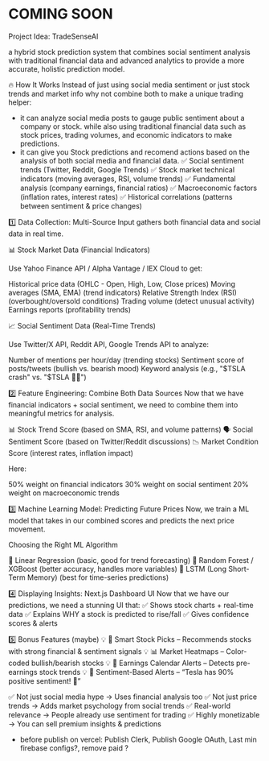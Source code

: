 # COMING SOON


Project Idea: TradeSenseAI
 

a hybrid stock prediction system that combines social sentiment analysis with traditional financial data and advanced analytics to provide a more accurate, holistic prediction model.

🔥 How It Works 
Instead of just using social media sentiment or just stock trends and market info why not combine both to make a unique trading helper:
- it can analyze social media posts to gauge public sentiment about a company or stock. while also using traditional financial data such as stock prices, trading volumes, and economic indicators to make predictions.
- it can give you Stock predictions and recomend actions based on the analysis of both social media and financial data.
✅ Social sentiment trends (Twitter, Reddit, Google Trends)
✅ Stock market technical indicators (moving averages, RSI, volume trends)
✅ Fundamental analysis (company earnings, financial ratios)
✅ Macroeconomic factors (inflation rates, interest rates)
✅ Historical correlations (patterns between sentiment & price changes)

1️⃣ Data Collection: Multi-Source Input
gathers both financial data and social data in real time.

📊 Stock Market Data (Financial Indicators)

Use Yahoo Finance API / Alpha Vantage / IEX Cloud to get:

Historical price data (OHLC - Open, High, Low, Close prices)
Moving averages (SMA, EMA) (trend indicators)
Relative Strength Index (RSI) (overbought/oversold conditions)
Trading volume (detect unusual activity)
Earnings reports (profitability trends)

📈 Social Sentiment Data (Real-Time Trends)

Use Twitter/X API, Reddit API, Google Trends API to analyze:

Number of mentions per hour/day (trending stocks)
Sentiment score of posts/tweets (bullish vs. bearish mood)
Keyword analysis (e.g., "$TSLA crash" vs. "$TSLA 🚀🚀")

2️⃣ Feature Engineering: Combine Both Data Sources
Now that we have financial indicators + social sentiment, we need to combine them into meaningful metrics for analysis.

📊 Stock Trend Score (based on SMA, RSI, and volume patterns)
🗣 Social Sentiment Score (based on Twitter/Reddit discussions)
📉 Market Condition Score (interest rates, inflation impact)

Here:

50% weight on financial indicators
30% weight on social sentiment
20% weight on macroeconomic trends

3️⃣ Machine Learning Model: Predicting Future Prices
Now, we train a ML model that takes in our combined scores and predicts the next price movement.

Choosing the Right ML Algorithm

🔹 Linear Regression (basic, good for trend forecasting)
🔹 Random Forest / XGBoost (better accuracy, handles more variables)
🔹 LSTM (Long Short-Term Memory) (best for time-series predictions)

4️⃣ Displaying Insights: Next.js Dashboard UI
Now that we have our predictions, we need a stunning UI that:
✅ Shows stock charts + real-time data
✅ Explains WHY a stock is predicted to rise/fall
✅ Gives confidence scores & alerts

5️⃣ Bonus Features (maybe)
💡 🚀 Smart Stock Picks – Recommends stocks with strong financial & sentiment signals
💡 📊 Market Heatmaps – Color-coded bullish/bearish stocks
💡 📅 Earnings Calendar Alerts – Detects pre-earnings stock trends
💡 📢 Sentiment-Based Alerts – “Tesla has 90% positive sentiment! 🚀”

✅ Not just social media hype → Uses financial analysis too
✅ Not just price trends → Adds market psychology from social trends
✅ Real-world relevance → People already use sentiment for trading
✅ Highly monetizable → You can sell premium insights & predictions


- before publish on vercel: Publish Clerk, Publish Google OAuth, Last min firebase configs?, remove paid ? 


